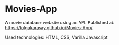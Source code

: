 # Movies-App

A movie database website using an API. Published at: https://tolgakarasay.github.io/Movies-App/

Used technologies: HTML, CSS, Vanilla Javascript
